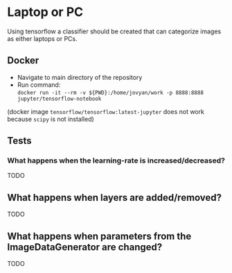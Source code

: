 # Laptop or PC

Using tensorflow a classifier should be created that can categorize images as either laptops or PCs.

## Docker
- Navigate to main directory of the repository
- Run command:  
`docker run -it --rm -v ${PWD}:/home/jovyan/work -p 8888:8888 jupyter/tensorflow-notebook`


(docker image `tensorflow/tensorflow:latest-jupyter` does not work because `scipy` is not installed)

## Tests
### What happens when the learning-rate is increased/decreased?
TODO

## What happens when layers are added/removed?
TODO

## What happens when parameters from the ImageDataGenerator are changed?
TODO

